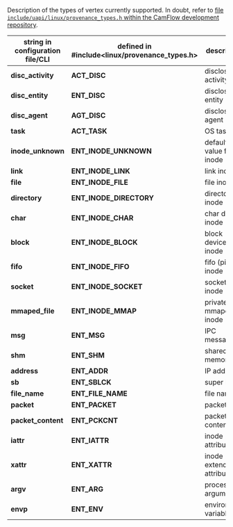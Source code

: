 Description of the types of vertex currently supported. In doubt, refer to [file `include/uapi/linux/provenance_types.h` within the CamFlow development repository](https://github.com/CamFlow/camflow-dev/blob/dev/include/uapi/linux/provenance_types.h).

**string in configuration file/CLI** | **defined in #include<linux/provenance_types.h>** | description | prov type |
|------------------------------------|---------------------------------------------| ------------|-----------|
|**disc_activity**|**ACT_DISC**|disclosed activity|activity|
|**disc_entity**|**ENT_DISC**|disclosed entity|entity|
|**disc_agent**|**AGT_DISC**|disclosed agent|agent|
|**task**|**ACT_TASK**|OS task|activity|
|**inode_unknown**|**ENT_INODE_UNKNOWN**|default value for inode|entity|
|**link**|**ENT_INODE_LINK**|link inode|entity|
|**file**|**ENT_INODE_FILE**|file inode|entity|
|**directory**|**ENT_INODE_DIRECTORY**|directory inode|entity|
|**char**|**ENT_INODE_CHAR**|char device inode|entity|
|**block**|**ENT_INODE_BLOCK**|block device inode|entity|
|**fifo**|**ENT_INODE_FIFO**|fifo (pipe) inode|entity|
|**socket**|**ENT_INODE_SOCKET**|socket inode|entity|
|**mmaped_file**|**ENT_INODE_MMAP**|private mmaped inode|entity|
|**msg**|**ENT_MSG**|IPC message|entity|
|**shm**|**ENT_SHM**|shared memory|entity|
|**address**|**ENT_ADDR**|IP address|entity|
|**sb**|**ENT_SBLCK**|super block|entity|
|**file_name**|**ENT_FILE_NAME**|file name|entity|
|**packet**|**ENT_PACKET**|packet|entity|
|**packet_content**|**ENT_PCKCNT**|packet content|entity|
|**iattr**|**ENT_IATTR**|inode attribute|entity|
|**xattr**|**ENT_XATTR**|inode extended attribute|entity|
|**argv**|**ENT_ARG**|process argument|entity|
|**envp**|**ENT_ENV**|environment variable|entity|
